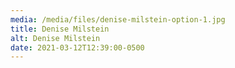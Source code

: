 ```yaml
---
media: /media/files/denise-milstein-option-1.jpg
title: Denise Milstein
alt: Denise Milstein
date: 2021-03-12T12:39:00-0500
---
```

